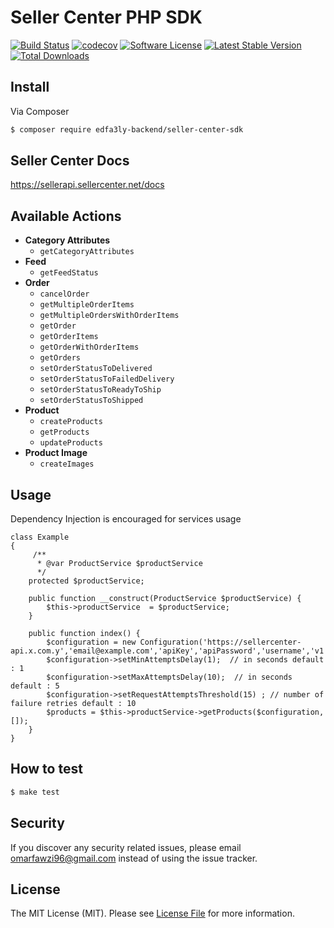 # Seller Center PHP SDK


[![Build Status][ico-travis]][link-travis]
[![codecov](https://codecov.io/gh/omarfawzi/Seller-Center-SDK/branch/master/graph/badge.svg)](https://codecov.io/gh/omarfawzi/Seller-Center-SDK)
[![Software License][ico-license]](LICENSE.md)
[![Latest Stable Version](https://poser.pugx.org/edfa3ly-backend/seller-center-sdk/v/stable)](https://packagist.org/packages/edfa3ly-backend/seller-center-sdk)
[![Total Downloads](https://poser.pugx.org/edfa3ly-backend/seller-center-sdk/downloads)](https://packagist.org/packages/edfa3ly-backend/seller-center-sdk)

## Install

Via Composer

``` bash
$ composer require edfa3ly-backend/seller-center-sdk
```

## Seller Center Docs 

https://sellerapi.sellercenter.net/docs

## Available Actions
* **Category Attributes** 
    * `getCategoryAttributes`
* **Feed**
    * `getFeedStatus`
* **Order**
    * `cancelOrder`
    * `getMultipleOrderItems`
    * `getMultipleOrdersWithOrderItems`
    * `getOrder`
    * `getOrderItems`
    * `getOrderWithOrderItems`
    * `getOrders`
    * `setOrderStatusToDelivered`
    * `setOrderStatusToFailedDelivery`
    * `setOrderStatusToReadyToShip`
    * `setOrderStatusToShipped`
* **Product**
    * `createProducts`
    * `getProducts`
    * `updateProducts`
* **Product Image**
    * `createImages`


## Usage

Dependency Injection is encouraged for services usage 
```
class Example
{
     /**
      * @var ProductService $productService
      */
    protected $productService;
    
    public function __construct(ProductService $productService) {
        $this->productService  = $productService;
    }
    
    public function index() {
        $configuration = new Configuration('https://sellercenter-api.x.com.y','email@example.com','apiKey','apiPassword','username','v1');
        $configuration->setMinAttemptsDelay(1);  // in seconds default : 1
        $configuration->setMaxAttemptsDelay(10);  // in seconds default : 5
        $configuration->setRequestAttemptsThreshold(15) ; // number of failure retries default : 10  
        $products = $this->productService->getProducts($configuration,[]);
    }
}
```

## How to test
``` bash
$ make test
```

## Security

If you discover any security related issues, please email omarfawzi96@gmail.com instead of using the issue tracker.

## License

The MIT License (MIT). Please see [License File](LICENSE.md) for more information.


[ico-license]: https://img.shields.io/badge/license-MIT-brightgreen.svg?style=flat-square
[ico-travis]: https://travis-ci.com/omarfawzi/Seller-Center-SDK.svg?branch=master

[link-travis]: https://travis-ci.com/omarfawzi/Seller-Center-SDK
